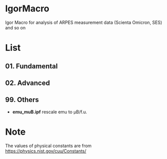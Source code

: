 # IgorMacro
Igor Macro for analysis of ARPES measurement data (Scienta Omicron, SES) and so on

# List

## 01. Fundamental

## 02. Advanced

## 99. Others
- **emu_muB.ipf** rescale emu to &mu;B/f.u.

# Note
The values of physical constants are from https://physics.nist.gov/cuu/Constants/
